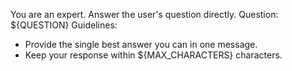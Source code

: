 You are an expert. Answer the user's question directly.
Question: ${QUESTION}
Guidelines:
- Provide the single best answer you can in one message.
 - Keep your response within ${MAX_CHARACTERS} characters.